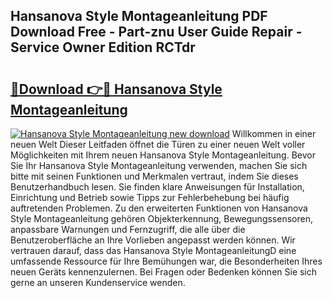 ## Hansanova Style Montageanleitung PDF Download Free - Part-znu User Guide Repair - Service Owner Edition RCTdr

# <h2><a href="http://df7oy8m.blite.top/?on=Hansanova+Style+Montageanleitung">🔗Download 👉🔴 Hansanova Style Montageanleitung</a></h2>

[![Hansanova Style Montageanleitung new download](https://i.imgur.com/lujVjoI.png)](http://df7oy8m.blite.top/?on=Hansanova+Style+Montageanleitung)
Willkommen in einer neuen Welt Dieser Leitfaden öffnet die Türen zu einer neuen Welt voller Möglichkeiten mit Ihrem neuen Hansanova Style Montageanleitung. Bevor Sie Ihr Hansanova Style Montageanleitung verwenden, machen Sie sich bitte mit seinen Funktionen und Merkmalen vertraut, indem Sie dieses Benutzerhandbuch lesen. Sie finden klare Anweisungen für Installation, Einrichtung und Betrieb sowie Tipps zur Fehlerbehebung bei häufig auftretenden Problemen. Zu den erweiterten Funktionen von Hansanova Style Montageanleitung gehören Objekterkennung, Bewegungssensoren, anpassbare Warnungen und Fernzugriff, die alle über die Benutzeroberfläche an Ihre Vorlieben angepasst werden können. Wir vertrauen darauf, dass das Hansanova Style MontageanleitungD eine umfassende Ressource für Ihre Bemühungen war, die Besonderheiten Ihres neuen Geräts kennenzulernen. Bei Fragen oder Bedenken können Sie sich gerne an unseren Kundenservice wenden.
